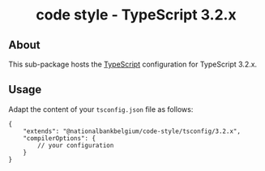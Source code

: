 <h1 align="center">
   code style - TypeScript 3.2.x
</h1>

## About

This sub-package hosts the [TypeScript](https://www.typescriptlang.org/) configuration for TypeScript 3.2.x.

## Usage

Adapt the content of your `tsconfig.json` file as follows:

```text
{
	"extends": "@nationalbankbelgium/code-style/tsconfig/3.2.x",
	"compilerOptions": {
		// your configuration
	}
}
```
